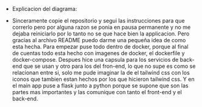 * Explicacion del diagrama:
- Sinceramente copie el repositorio y segui las instrucciones para que correrlo pero por alguna razon se ponia en pausa permanente y no me dejaba 
reiniciarlo por lo tanto no se que hace bien la applicacion.
Pero gracias al archivo README puedo darme una pequeña idea de como esta hecha.
Para empezar puse todo dentro de docker, porque al final de cuentas todo esta hecho con imagenes de docker, el dockerfile y docker-compose.
Despues hice una capsula para los servicios de back-end que se usan y otro para los del fron-end, lo que no supe es como se relacionan entre si,
solo me pude imaginar la de el tailwind css con los iconos que tambien estan hechos por los que hicieron tailwind css.
Y en el main app puse a flask junto a python porque se supone que son las partes mas importantes y las comunique con tanto el front-end y el back-end.